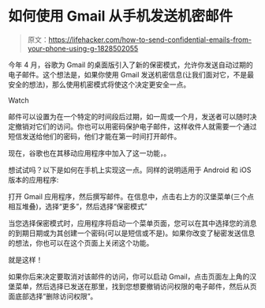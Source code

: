 # 如何使用 Gmail 从手机发送机密邮件

> 原文：<https://lifehacker.com/how-to-send-confidential-emails-from-your-phone-using-g-1828502055>

今年 4 月，谷歌为 Gmail 的桌面版引入了新的保密模式，允许你发送自动过期的电子邮件。这个想法是，如果你使用 Gmail 发送机密信息(让我们面对它，不是最安全的想法)，那么使用机密模式将使这个决定更安全一点。

Watch

邮件可以设置为在一个特定的时间段后过期，如一周或一个月，发送者可以随时决定撤销对它们的访问。你也可以用密码保护电子邮件，这样收件人就需要一个通过短信发送给他们的密码，他们才能在第一时间打开邮件。

现在，谷歌也在其移动应用程序中加入了这一功能，。

想试试吗？以下是如何在手机上实现这一点。同样的说明适用于 Android 和 iOS 版本的应用程序:

打开 Gmail 应用程序，然后撰写邮件。在信息中，点击右上方的汉堡菜单(三个点相互堆叠)，选择“更多”，然后选择“保密模式”

当您选择保密模式时，应用程序将启动一个菜单页面，您可以在其中选择您的消息的到期日期或为其创建一个密码(可以是短信或不是)。如果你改变了秘密发送信息的想法，你也可以在这个页面上关闭这个功能。

就是这样！

如果你后来决定要取消对该邮件的访问，你可以启动 Gmail，点击页面左上角的汉堡菜单，然后选择已发送在那里，找到您想要撤销访问权限的电子邮件，然后从页面底部选择“删除访问权限”。